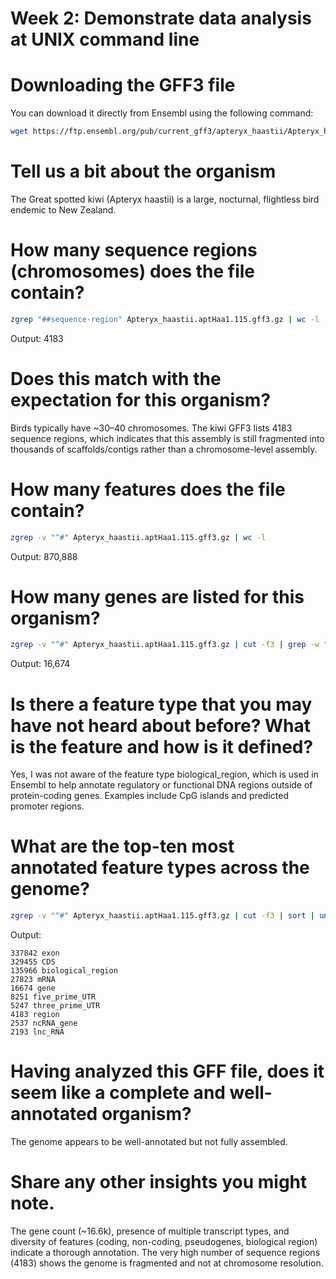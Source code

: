 # Week 2: Demonstrate data analysis at UNIX command line

# Downloading the GFF3 file

You can download it directly from Ensembl using the following command:

```bash
wget https://ftp.ensembl.org/pub/current_gff3/apteryx_haastii/Apteryx_haastii.aptHaa1.115.gff3.gz
```

# Tell us a bit about the organism

The Great spotted kiwi (Apteryx haastii) is a large, nocturnal, flightless bird endemic to New Zealand.

# How many sequence regions (chromosomes) does the file contain?

```bash
zgrep "##sequence-region" Apteryx_haastii.aptHaa1.115.gff3.gz | wc -l
```
Output: 4183

# Does this match with the expectation for this organism?

Birds typically have ~30–40 chromosomes. The kiwi GFF3 lists 4183 sequence regions, which indicates that this assembly is still fragmented into thousands of scaffolds/contigs rather than a chromosome-level assembly.

# How many features does the file contain?

```bash
zgrep -v "^#" Apteryx_haastii.aptHaa1.115.gff3.gz | wc -l
```
Output: 870,888

# How many genes are listed for this organism?

```bash
zgrep -v "^#" Apteryx_haastii.aptHaa1.115.gff3.gz | cut -f3 | grep -w "gene" | wc -l
```

Output: 16,674

# Is there a feature type that you may have not heard about before? What is the feature and how is it defined?

Yes, I was not aware of the feature type biological_region, which is used in Ensembl to help annotate regulatory or functional DNA regions outside of protein-coding genes. Examples include CpG islands and predicted promoter regions.

# What are the top-ten most annotated feature types across the genome?

```bash
zgrep -v "^#" Apteryx_haastii.aptHaa1.115.gff3.gz | cut -f3 | sort | uniq -c | sort -nr | head -10
```

Output: 
```
337842 exon
329455 CDS
135966 biological_region
27823 mRNA
16674 gene
8251 five_prime_UTR
5247 three_prime_UTR
4183 region
2537 ncRNA_gene
2193 lnc_RNA
```

# Having analyzed this GFF file, does it seem like a complete and well-annotated organism?

The genome appears to be well-annotated but not fully assembled.

# Share any other insights you might note.

The gene count (~16.6k), presence of multiple transcript types, and diversity of features (coding, non-coding, pseudogenes, biological region) indicate a thorough annotation. The very high number of sequence regions (4183) shows the genome is fragmented and not at chromosome resolution.

